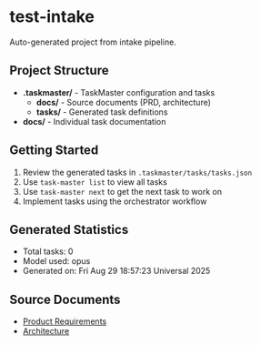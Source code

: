 # test-intake

Auto-generated project from intake pipeline.

## Project Structure

- **.taskmaster/** - TaskMaster configuration and tasks
  - **docs/** - Source documents (PRD, architecture)
  - **tasks/** - Generated task definitions
- **docs/** - Individual task documentation

## Getting Started

1. Review the generated tasks in `.taskmaster/tasks/tasks.json`
2. Use `task-master list` to view all tasks
3. Use `task-master next` to get the next task to work on
4. Implement tasks using the orchestrator workflow

## Generated Statistics

- Total tasks: 0
- Model used: opus
- Generated on: Fri Aug 29 18:57:23 Universal 2025

## Source Documents

- [Product Requirements](/.taskmaster/docs/prd.txt)
- [Architecture](/.taskmaster/docs/architecture.md)
